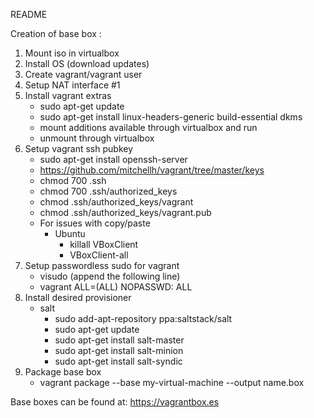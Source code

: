 README

Creation of base box :
1. Mount iso in virtualbox
2. Install OS (download updates)
3. Create vagrant/vagrant user
4. Setup NAT interface #1
5. Install vagrant extras
     - sudo apt-get update
     - sudo apt-get install linux-headers-generic build-essential dkms
     - mount additions available through virtualbox and run
     - unmount through virtualbox
6. Setup vagrant ssh pubkey
     - sudo apt-get install openssh-server
     - https://github.com/mitchellh/vagrant/tree/master/keys
     - chmod 700 .ssh
     - chmod 700 .ssh/authorized_keys
     - chmod .ssh/authorized_keys/vagrant
     - chmod .ssh/authorized_keys/vagrant.pub
     - For issues with copy/paste
       - Ubuntu
         - killall VBoxClient
         - VBoxClient-all
7. Setup passwordless sudo for vagrant
     - visudo (append the following line)
     - vagrant ALL=(ALL) NOPASSWD: ALL
8. Install desired provisioner
     - salt
       - sudo add-apt-repository ppa:saltstack/salt
       - sudo apt-get update
       - sudo apt-get install salt-master
       - sudo apt-get install salt-minion
       - sudo apt-get install salt-syndic
9. Package base box
     - vagrant package --base my-virtual-machine --output name.box

Base boxes can be found at:
https://vagrantbox.es